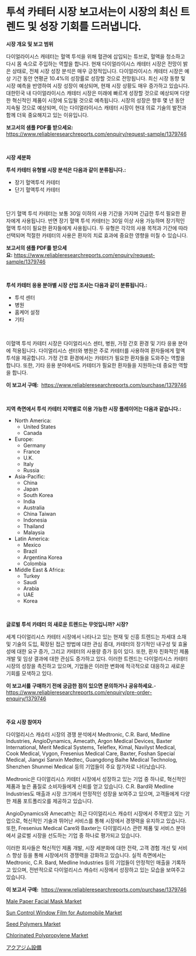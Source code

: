 <p><h1>투석 카테터 시장 보고서는이 시장의 최신 트렌드 및 성장 기회를 드러냅니다.</h1></p><p><strong>시장 개요 및 보고 범위</strong></p>
<p><p>다이얼라이시스 캐테터는 혈액 투석을 위해 혈관에 삽입되는 튜브로, 혈액을 청소하고 다시 몸 속으로 주입하는 역할을 합니다. 현재 다이얼라이시스 캐테터 시장은 전망이 밝은 상태로, 전체 시장 성장 분석은 매우 긍정적입니다. 다이얼라이시스 캐테터 시장은 예상 기간 동안 연평균 10.4%의 성장률로 성장할 것으로 전망됩니다. 최신 시장 동향 및 시장 예측을 반영하여 시장 성장이 예상되며, 현재 시장 상황도 매우 증가하고 있습니다. 대한민국 내 다이얼라이시스 캐테터 시장은 미래에 빠르게 성장할 것으로 예상되며 다양한 혁신적인 제품이 시장에 도입될 것으로 예측됩니다. 시장의 성장은 향후 몇 년 동안 지속될 것으로 예상되며, 이는 다이얼라이시스 캐테터 시장이 현대 의료 기술의 발전과 함께 더욱 중요해지고 있는 이유입니다.</p></p>
<p><strong>보고서의 샘플 PDF를 받으세요:</strong> <a href="https://www.reliableresearchreports.com/enquiry/request-sample/1379746">https://www.reliableresearchreports.com/enquiry/request-sample/1379746</a></p>
<p>&nbsp;</p>
<p><strong>시장 세분화</strong></p>
<p><strong>투석 카테터 유형별 시장 분석은 다음과 같이 분류됩니다.:</strong></p>
<p><ul><li>장기 혈액투석 카테터</li><li>단기 혈액투석 카테터</li></ul></p>
<p>&nbsp;</p>
<p><p>단기 혈액 투석 카테터는 보통 30일 이하의 사용 기간을 가지며 긴급한 투석 필요한 환자에게 사용됩니다. 반면 장기 혈액 투석 카테터는 30일 이상 사용 가능하며 장기적인 혈액 투석이 필요한 환자들에게 사용됩니다. 두 유형은 각각의 사용 목적과 기간에 따라 선택되며 적절한 카테터의 사용은 환자의 치료 효과에 중요한 영향을 미칠 수 있습니다.</p></p>
<p><strong>보고서의 샘플 PDF를 받으세요:</strong>&nbsp;<a href="https://www.reliableresearchreports.com/enquiry/request-sample/1379746">https://www.reliableresearchreports.com/enquiry/request-sample/1379746</a></p>
<p>&nbsp;</p>
<p><strong> 투석 카테터 응용 분야별 시장 산업 조사는 다음과 같이 분류됩니다.:</strong></p>
<p><ul><li>투석 센터</li><li>병원</li><li>홈케어 설정</li><li>기타</li></ul></p>
<p>&nbsp;</p>
<p><p>이혈액 투석 카테터 시장은 다이얼리시스 센터, 병원, 가정 간호 환경 및 기타 응용 분야에 적용됩니다. 다이얼리시스 센터와 병원은 주로 카테터를 사용하여 환자들에게 혈액 투석을 제공합니다. 가정 간호 환경에서는 카테터가 필요한 환자들을 도와주는 역할을 합니다. 또한, 기타 응용 분야에서도 카테터가 필요한 환자들을 지원하는데 중요한 역할을 합니다.</p></p>
<p><strong>이 보고서 구매:</strong>&nbsp; <a href="https://www.reliableresearchreports.com/purchase/1379746">https://www.reliableresearchreports.com/purchase/1379746</a></p>
<p>&nbsp;</p>
<p><strong>지역 측면에서 투석 카테터 지역별로 이용 가능한 시장 플레이어는 다음과 같습니다.:</strong></p>
<p><ul>
    <li>
        North America:
        <ul>
            <li>United States</li>
            <li>Canada</li>
        </ul>
    </li>
    <li>
        Europe:
        <ul>
            <li>Germany</li>
            <li>France</li>
            <li>U.K.</li>
            <li>Italy</li>
            <li>Russia</li>
        </ul>
    </li>
    <li>
        Asia-Pacific:
        <ul>
            <li>China</li>
            <li>Japan</li>
            <li>South Korea</li>
            <li>India</li>
            <li>Australia</li>
            <li>China Taiwan</li>
            <li>Indonesia</li>
            <li>Thailand</li>
            <li>Malaysia</li>
        </ul>
    </li>
    <li>
        Latin America:
        <ul>
            <li>Mexico</li>
            <li>Brazil</li>
            <li>Argentina Korea</li>
            <li>Colombia</li>
        </ul>
    </li>
    <li>
        Middle East & Africa:
        <ul>
            <li>Turkey</li>
            <li>Saudi</li>
            <li>Arabia</li>
            <li>UAE</li>
            <li>Korea</li>
        </ul>
    </li>
    </ul></p>
<p>&nbsp;</p>
<p><strong>글로벌 투석 카테터 의 새로운 트렌드는 무엇입니까? 시장?</strong></p>
<p><p>세계 다이얼리시스 카테터 시장에서 나타나고 있는 현재 및 신흥 트렌드는 차세대 소재 및 기술의 도입, 확장된 접근 방법에 대한 관심 증대, 카테터의 장기적인 내구성 및 효율성에 대한 요구 증가, 그리고 카테터의 사용량 증가 등이 있다. 또한, 환자 친화적인 제품 개발 및 임상 결과에 대한 관심도 증가하고 있다. 이러한 트렌드는 다이얼리시스 카테터 시장의 성장을 촉진하고 있으며, 기업들은 이러한 변화에 적극적으로 대응하고 새로운 기회를 모색하고 있다.</p></p>
<p><strong>이 보고서를 구매하기 전에 궁금한 점이 있으면 문의하거나 공유하세요.</strong>- <a href="https://www.reliableresearchreports.com/enquiry/pre-order-enquiry/1379746">https://www.reliableresearchreports.com/enquiry/pre-order-enquiry/1379746</a></p>
<p>&nbsp;</p>
<p><strong>주요 시장 참여자</strong></p>
<p><p>다이얼리시스 캐슈터 시장의 경쟁 분석에서 Medtronic, C.R. Bard, Medline Industries, AngioDynamics, Amecath, Argon Medical Devices, Baxter International, Merit Medical Systems, Teleflex, Kimal, Navilyst Medical, Cook Medical, Vygon, Fresenius Medical Care, Baxter, Foshan Special Medical, Jiangxi Sanxin Medtec, Guangdong Baihe Medical Technolog, Shenzhen Shunmei Medical 등의 기업들이 주요 참가자로 나타났습니다.</p><p>Medtronic은 다이얼리시스 카테터 시장에서 성장하고 있는 기업 중 하나로, 혁신적인 제품과 높은 품질로 소비자들에게 신뢰를 얻고 있습니다. C.R. Bard와 Medline Industries도 매출과 시장 크기에서 안정적인 성장을 보여주고 있으며, 고객들에게 다양한 제품 포트폴리오를 제공하고 있습니다.</p><p>AngioDynamics와 Amecath는 최근 다이얼리시스 캐슈터 시장에서 주목받고 있는 기업으로, 혁신적인 기술과 뛰어난 서비스를 통해 시장에서 경쟁력을 유지하고 있습니다. 또한, Fresenius Medical Care와 Baxter는 다이얼리시스 관련 제품 및 서비스 분야에서 글로벌 시장을 선도하는 기업 중 하나로 평가되고 있습니다.</p><p>이러한 회사들은 혁신적인 제품 개발, 시장 세분화에 대한 전략, 고객 경험 개선 및 서비스 향상 등을 통해 시장에서의 경쟁력을 강화하고 있습니다. 실적 측면에서는 Medtronic, C.R. Bard, Medline Industries 등의 기업들이 안정적인 매출을 기록하고 있으며, 전반적으로 다이얼리시스 캐슈터 시장에서 성장하고 있는 모습을 보여주고 있습니다.</p></p>
<p><strong>이 보고서 구매:</strong>&nbsp;&nbsp;<a href="https://www.reliableresearchreports.com/purchase/1379746">https://www.reliableresearchreports.com/purchase/1379746</a></p>
<p><p><a href="https://view.publitas.com/reportprime-1/male-paper-facial-mask-market-analysis-examines-its-scope-on-growth-opportunities-and-forecasted-trends-spanning-from-2024-to-2031/">Male Paper Facial Mask Market</a></p><p><a href="https://issuu.com/reportprime-2/docs/sun-control-window-film-for-automobile-market-size">Sun Control Window Film for Automobile Market</a></p><p><a href="https://github.com/BryceTownsendr/Market-Research-Report-List-3/blob/main/seed-polymers-market.md">Seed Polymers Market</a></p><p><a href="https://issuu.com/reportprime-2/docs/chlorinated-polypropylene-market-size-2030.pptx">Chlorinated Polypropylene Market</a></p><p><a href="https://github.com/ksxzwxabcuynh011/Market-Research-Report-List-1/blob/main/8904033186835.md">アクアジム設備</a></p></p>
